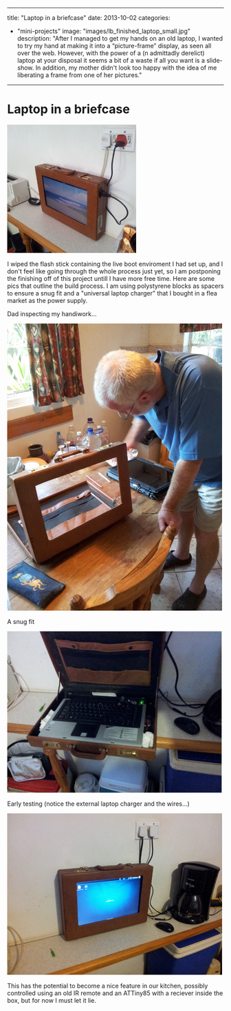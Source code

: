 
---
title: "Laptop in a briefcase"
date: 2013-10-02
categories: 
  - "mini-projects"
image: "images/lb_finished_laptop_small.jpg"
description: "After I managed to get my hands on an old laptop, I wanted to try my hand at making it into a “picture-frame” display, as seen all over the web.
		 However, with the power of a (n admittadly derelict) laptop at your disposal it seems a bit of a waste if all you want is a slide-show. 
		 In addition, my mother didn't look too happy with the idea of me liberating a frame from one of her pictures."
---

# Laptop in a briefcase

![](images/lb_finished_laptop_small.jpg)

I wiped the flash stick containing the live boot enviroment I had set up, and I don't
feel like going through the whole process just yet, so I am postponing the finishing off of this project
untill I have more free time. Here are some pics that outline the build process. I am using polystyrene
blocks as spacers to ensure a snug fit and a "universal laptop charger" that I bought in a flea market 
as the power supply. 

Dad inspecting my handiwork...

![](images/lb_case.jpg)

A snug fit

![](images/lb_a_snug_fit.jpg)

Early testing (notice the external laptop charger and the wires...)

![](images/lb_nearly_there.jpg)

This has the potential to become a nice feature in our kitchen, possibly controlled using an old IR 
remote and an ATTiny85 with a reciever inside the box, but for now I must let it lie.
